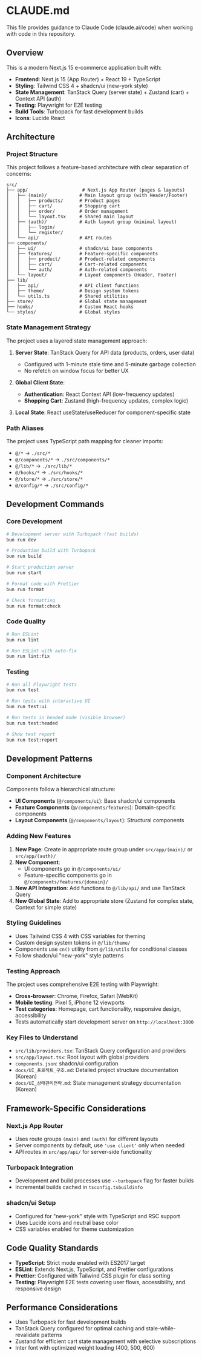 # CLAUDE.md

This file provides guidance to Claude Code (claude.ai/code) when working with code in this repository.

## Overview

This is a modern Next.js 15 e-commerce application built with:
- **Frontend**: Next.js 15 (App Router) + React 19 + TypeScript
- **Styling**: Tailwind CSS 4 + shadcn/ui (new-york style)
- **State Management**: TanStack Query (server state) + Zustand (cart) + Context API (auth)
- **Testing**: Playwright for E2E testing
- **Build Tools**: Turbopack for fast development builds
- **Icons**: Lucide React

## Architecture

### Project Structure

This project follows a feature-based architecture with clear separation of concerns:

```
src/
├── app/                    # Next.js App Router (pages & layouts)
│   ├── (main)/            # Main layout group (with Header/Footer)
│   │   ├── products/      # Product pages
│   │   ├── cart/          # Shopping cart
│   │   ├── order/         # Order management
│   │   └── layout.tsx     # Shared main layout
│   ├── (auth)/            # Auth layout group (minimal layout)
│   │   ├── login/
│   │   └── register/
│   └── api/               # API routes
├── components/
│   ├── ui/                # shadcn/ui base components
│   ├── features/          # Feature-specific components
│   │   ├── product/       # Product-related components
│   │   ├── cart/          # Cart-related components
│   │   └── auth/          # Auth-related components
│   └── layout/            # Layout components (Header, Footer)
├── lib/
│   ├── api/               # API client functions
│   ├── theme/             # Design system tokens
│   └── utils.ts           # Shared utilities
├── store/                 # Global state management
├── hooks/                 # Custom React hooks
└── styles/                # Global styles
```

### State Management Strategy

The project uses a layered state management approach:

1. **Server State**: TanStack Query for API data (products, orders, user data)
   - Configured with 1-minute stale time and 5-minute garbage collection
   - No refetch on window focus for better UX

2. **Global Client State**: 
   - **Authentication**: React Context API (low-frequency updates)
   - **Shopping Cart**: Zustand (high-frequency updates, complex logic)

3. **Local State**: React useState/useReducer for component-specific state

### Path Aliases

The project uses TypeScript path mapping for cleaner imports:
- `@/*` → `./src/*`
- `@/components/*` → `./src/components/*`
- `@/lib/*` → `./src/lib/*`
- `@/hooks/*` → `./src/hooks/*`
- `@/store/*` → `./src/store/*`
- `@/config/*` → `./src/config/*`

## Development Commands

### Core Development

```bash
# Development server with Turbopack (fast builds)
bun run dev

# Production build with Turbopack
bun run build

# Start production server
bun run start

# Format code with Prettier
bun run format

# Check formatting
bun run format:check
```

### Code Quality

```bash
# Run ESLint
bun run lint

# Run ESLint with auto-fix
bun run lint:fix
```

### Testing

```bash
# Run all Playwright tests
bun run test

# Run tests with interactive UI
bun run test:ui

# Run tests in headed mode (visible browser)
bun run test:headed

# Show test report
bun run test:report
```

## Development Patterns

### Component Architecture

Components follow a hierarchical structure:
- **UI Components** (`@/components/ui`): Base shadcn/ui components
- **Feature Components** (`@/components/features`): Domain-specific components
- **Layout Components** (`@/components/layout`): Structural components

### Adding New Features

1. **New Page**: Create in appropriate route group under `src/app/(main)/` or `src/app/(auth)/`
2. **New Component**: 
   - UI components go in `@/components/ui/`
   - Feature-specific components go in `@/components/features/{domain}/`
3. **New API Integration**: Add functions to `@/lib/api/` and use TanStack Query
4. **New Global State**: Add to appropriate store (Zustand for complex state, Context for simple state)

### Styling Guidelines

- Uses Tailwind CSS 4 with CSS variables for theming
- Custom design system tokens in `@/lib/theme/`
- Components use `cn()` utility from `@/lib/utils` for conditional classes
- Follow shadcn/ui "new-york" style patterns

### Testing Approach

The project uses comprehensive E2E testing with Playwright:
- **Cross-browser**: Chrome, Firefox, Safari (WebKit)
- **Mobile testing**: Pixel 5, iPhone 12 viewports
- **Test categories**: Homepage, cart functionality, responsive design, accessibility
- Tests automatically start development server on `http://localhost:3000`

### Key Files to Understand

- `src/lib/providers.tsx`: TanStack Query configuration and providers
- `src/app/layout.tsx`: Root layout with global providers
- `components.json`: shadcn/ui configuration
- `docs/UI_프로젝트_구조.md`: Detailed project structure documentation (Korean)
- `docs/UI_상태관리전략.md`: State management strategy documentation (Korean)

## Framework-Specific Considerations

### Next.js App Router
- Uses route groups `(main)` and `(auth)` for different layouts
- Server components by default, use `'use client'` only when needed
- API routes in `src/app/api/` for server-side functionality

### Turbopack Integration
- Development and build processes use `--turbopack` flag for faster builds
- Incremental builds cached in `tsconfig.tsbuildinfo`

### shadcn/ui Setup
- Configured for "new-york" style with TypeScript and RSC support
- Uses Lucide icons and neutral base color
- CSS variables enabled for theme customization

## Code Quality Standards

- **TypeScript**: Strict mode enabled with ES2017 target
- **ESLint**: Extends Next.js, TypeScript, and Prettier configurations
- **Prettier**: Configured with Tailwind CSS plugin for class sorting
- **Testing**: Playwright E2E tests covering user flows, accessibility, and responsive design

## Performance Considerations

- Uses Turbopack for fast development builds
- TanStack Query configured for optimal caching and stale-while-revalidate patterns
- Zustand for efficient cart state management with selective subscriptions
- Inter font with optimized weight loading (400, 500, 600)